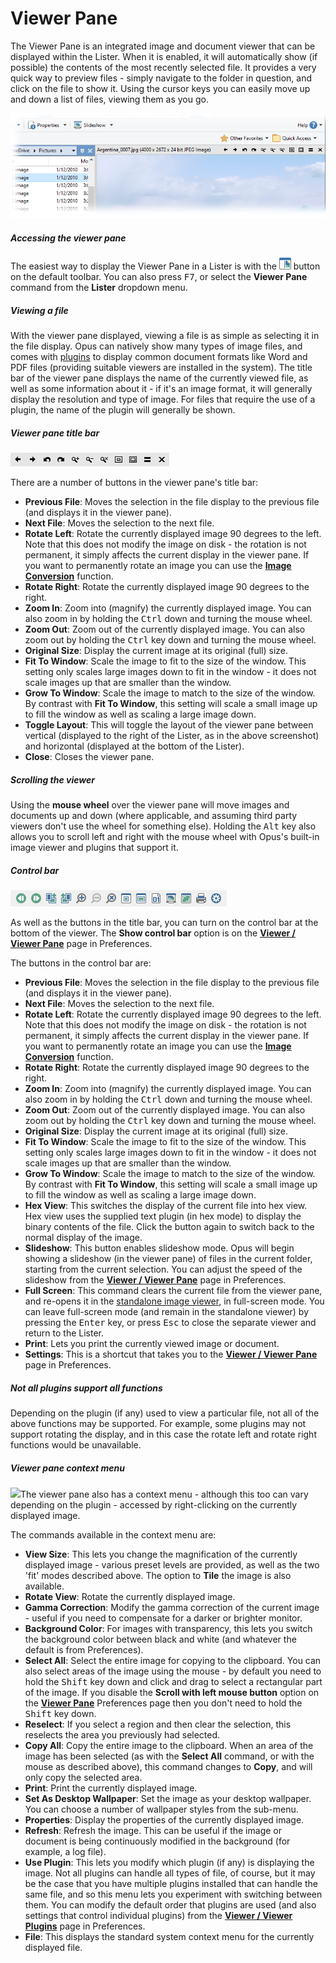 # Viewer Pane

The Viewer Pane is an integrated image and document viewer that can be displayed within the Lister. When it is enabled, it will automatically show (if possible) the contents of the most recently selected file. It provides a very quick way to preview files - simply navigate to the folder in question, and click on the file to show it. Using the cursor keys you can easily move up and down a list of files, viewing them as you go.

![](/Manual/images/media/13/viewer_pane.png)

##### Accessing the viewer pane

The easiest way to display the Viewer Pane in a Lister is with the ![](/Manual/images/media/13/menu_toolbar_-_viewer_pane.png) button on the default toolbar. You can also press <kbd>F7</kbd>, or select the **Viewer Pane** command from the **Lister** dropdown menu.

##### Viewing a file

With the viewer pane displayed, viewing a file is as simple as selecting it in the file display. Opus can natively show many types of image files, and comes with [plugins](/Manual/preferences/preferences_categories/viewer/viewer_plugins.md) to display common document formats like Word and PDF files (providing suitable viewers are installed in the system). The title bar of the viewer pane displays the name of the currently viewed file, as well as some information about it - if it's an image format, it will generally display the resolution and type of image. For files that require the use of a plugin, the name of the plugin will generally be shown.

##### Viewer pane title bar

![](/Manual/images/media/13/viewerpane_titlebar.png)

There are a number of buttons in the viewer pane's title bar:

- **Previous File**: Moves the selection in the file display to the previous file (and displays it in the viewer pane).
- **Next File**: Moves the selection to the next file.
- **Rotate Left**: Rotate the currently displayed image 90 degrees to the left. Note that this does not modify the image on disk - the rotation is not permanent, it simply affects the current display in the viewer pane. If you want to permanently rotate an image you can use the **[Image Conversion](/Manual/additional_functionality/image_conversion/RAEDME.md)** function.
- **Rotate Right**: Rotate the currently displayed image 90 degrees to the right.
- **Zoom In**: Zoom into (magnify) the currently displayed image. You can also zoom in by holding the <kbd>Ctrl</kbd> down and turning the mouse wheel.
- **Zoom Out**: Zoom out of the currently displayed image. You can also zoom out by holding the <kbd>Ctrl</kbd> key down and turning the mouse wheel.
- **Original Size**: Display the current image at its original (full) size.
- **Fit To Window**: Scale the image to fit to the size of the window. This setting only scales large images down to fit in the window - it does not scale images up that are smaller than the window.
- **Grow To Window**: Scale the image to match to the size of the window. By contrast with **Fit To Window**, this setting will scale a small image up to fill the window as well as scaling a large image down.
- **Toggle Layout**: This will toggle the layout of the viewer pane between vertical (displayed to the right of the Lister, as in the above screenshot) and horizontal (displayed at the bottom of the Lister).
- **Close**: Closes the viewer pane.

##### Scrolling the viewer

Using the **mouse wheel** over the viewer pane will move images and documents up and down (where applicable, and assuming third party viewers don't use the wheel for something else). Holding the <kbd>Alt</kbd> key also allows you to scroll left and right with the mouse wheel with Opus's built-in image viewer and plugins that support it.

##### Control bar

![](/Manual/images/media/13/viewerpane_controlbar.png)

As well as the buttons in the title bar, you can turn on the control bar at the bottom of the viewer. The **Show control bar** option is on the **[Viewer / Viewer Pane](/Manual/preferences/preferences_categories/viewer/viewer_pane.md)** page in Preferences.

The buttons in the control bar are:

- **Previous File**: Moves the selection in the file display to the previous file (and displays it in the viewer pane).
- **Next File**: Moves the selection to the next file.
- **Rotate Left**: Rotate the currently displayed image 90 degrees to the left. Note that this does not modify the image on disk - the rotation is not permanent, it simply affects the current display in the viewer pane. If you want to permanently rotate an image you can use the **[Image Conversion](/Manual/additional_functionality/image_conversion/RAEDME.md)** function.
- **Rotate Right**: Rotate the currently displayed image 90 degrees to the right.
- **Zoom In**: Zoom into (magnify) the currently displayed image. You can also zoom in by holding the <kbd>Ctrl</kbd> down and turning the mouse wheel.
- **Zoom Out**: Zoom out of the currently displayed image. You can also zoom out by holding the <kbd>Ctrl</kbd> key down and turning the mouse wheel.
- **Original Size**: Display the current image at its original (full) size.
- **Fit To Window**: Scale the image to fit to the size of the window. This setting only scales large images down to fit in the window - it does not scale images up that are smaller than the window.
- **Grow To Window**: Scale the image to match to the size of the window. By contrast with **Fit To Window**, this setting will scale a small image up to fill the window as well as scaling a large image down.
- **Hex View**: This switches the display of the current file into hex view. Hex view uses the supplied text plugin (in hex mode) to display the binary contents of the file. Click the button again to switch back to the normal display of the image.
- **Slideshow**: This button enables slideshow mode. Opus will begin showing a slideshow (in the viewer pane) of files in the current folder, starting from the current selection. You can adjust the speed of the slideshow from the **[Viewer / Viewer Pane](/Manual/preferences/preferences_categories/viewer/viewer_pane.md)** page in Preferences.
- **Full Screen**: This command clears the current file from the viewer pane, and re-opens it in the [standalone image viewer](/Manual/additional_functionality/viewing_images/RAEDME.md), in full-screen mode. You can leave full-screen mode (and remain in the standalone viewer) by pressing the <kbd>Enter</kbd> key, or press <kbd>Esc</kbd> to close the separate viewer and return to the Lister.
- **Print**: Lets you print the currently viewed image or document.
- **Settings**: This is a shortcut that takes you to the **[Viewer / Viewer Pane](/Manual/preferences/preferences_categories/viewer/viewer_pane.md)** page in Preferences.

##### Not all plugins support all functions

Depending on the plugin (if any) used to view a particular file, not all of the above functions may be supported. For example, some plugins may not support rotating the display, and in this case the rotate left and rotate right functions would be unavailable.

##### Viewer pane context menu

<img src="/media/13/viewer_pane_context_menu.png" class="align-right" data-query="?nolink" />The viewer pane also has a context menu - although this too can vary depending on the plugin - accessed by right-clicking on the currently displayed image.

The commands available in the context menu are:

- **View Size**: This lets you change the magnification of the currently displayed image - various preset levels are provided, as well as the two 'fit' modes described above. The option to **Tile** the image is also available.
- **Rotate View**: Rotate the currently displayed image.
- **Gamma Correction**: Modify the gamma correction of the current image - useful if you need to compensate for a darker or brighter monitor.
- **Background Color**: For images with transparency, this lets you switch the background color between black and white (and whatever the default is from Preferences).
- **Select All**: Select the entire image for copying to the clipboard. You can also select areas of the image using the mouse - by default you need to hold the <kbd>Shift</kbd> key down and click and drag to select a rectangular part of the image. If you disable the **Scroll with left mouse button** option on the **[Viewer Pane](/Manual/preferences/preferences_categories/viewer/viewer_pane.md)** Preferences page then you don't need to hold the <kbd>Shift</kbd> key down.
- **Reselect**: If you select a region and then clear the selection, this reselects the area you previously had selected.
- **Copy All**: Copy the entire image to the clipboard. When an area of the image has been selected (as with the **Select All** command, or with the mouse as described above), this command changes to **Copy**, and will only copy the selected area.
- **Print**: Print the currently displayed image.
- **Set As Desktop Wallpaper**: Set the image as your desktop wallpaper. You can choose a number of wallpaper styles from the sub-menu.
- **Properties**: Display the properties of the currently displayed image.
- **Refresh**: Refresh the image. This can be useful if the image or document is being continuously modified in the background (for example, a log file).
- **Use Plugin**: This lets you modify which plugin (if any) is displaying the image. Not all plugins can handle all types of file, of course, but it may be the case that you have multiple plugins installed that can handle the same file, and so this menu lets you experiment with switching between them. You can modify the default order that plugins are used (and also settings that control individual plugins) from the **[Viewer / Viewer Plugins](/Manual/preferences/preferences_categories/viewer/viewer_plugins.md)** page in Preferences.
- **File**: This displays the standard system context menu for the currently displayed file.

